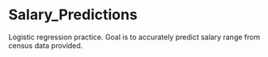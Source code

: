 # Salary_Predictions
Logistic regression practice. Goal is to accurately predict salary range from census data provided. 
